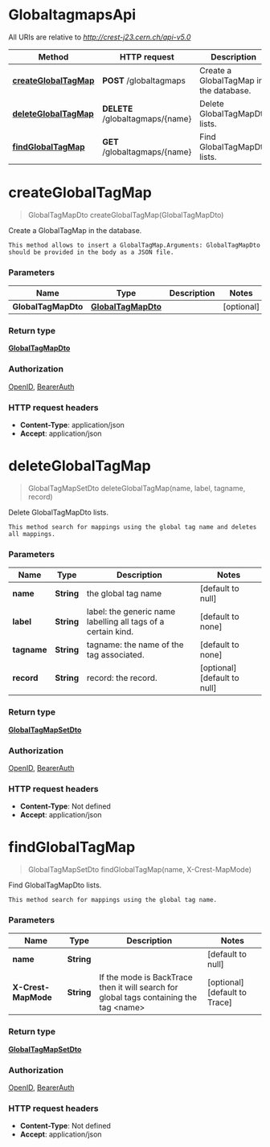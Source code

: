 # GlobaltagmapsApi

All URIs are relative to *http://crest-j23.cern.ch/api-v5.0*

| Method | HTTP request | Description |
|------------- | ------------- | -------------|
| [**createGlobalTagMap**](GlobaltagmapsApi.md#createGlobalTagMap) | **POST** /globaltagmaps | Create a GlobalTagMap in the database. |
| [**deleteGlobalTagMap**](GlobaltagmapsApi.md#deleteGlobalTagMap) | **DELETE** /globaltagmaps/{name} | Delete GlobalTagMapDto lists. |
| [**findGlobalTagMap**](GlobaltagmapsApi.md#findGlobalTagMap) | **GET** /globaltagmaps/{name} | Find GlobalTagMapDto lists. |


<a name="createGlobalTagMap"></a>
# **createGlobalTagMap**
> GlobalTagMapDto createGlobalTagMap(GlobalTagMapDto)

Create a GlobalTagMap in the database.

    This method allows to insert a GlobalTagMap.Arguments: GlobalTagMapDto should be provided in the body as a JSON file.

### Parameters

|Name | Type | Description  | Notes |
|------------- | ------------- | ------------- | -------------|
| **GlobalTagMapDto** | [**GlobalTagMapDto**](../Models/GlobalTagMapDto.md)|  | [optional] |

### Return type

[**GlobalTagMapDto**](../Models/GlobalTagMapDto.md)

### Authorization

[OpenID](../README.md#OpenID), [BearerAuth](../README.md#BearerAuth)

### HTTP request headers

- **Content-Type**: application/json
- **Accept**: application/json

<a name="deleteGlobalTagMap"></a>
# **deleteGlobalTagMap**
> GlobalTagMapSetDto deleteGlobalTagMap(name, label, tagname, record)

Delete GlobalTagMapDto lists.

    This method search for mappings using the global tag name and deletes all mappings.

### Parameters

|Name | Type | Description  | Notes |
|------------- | ------------- | ------------- | -------------|
| **name** | **String**| the global tag name | [default to null] |
| **label** | **String**| label: the generic name labelling all tags of a certain kind. | [default to none] |
| **tagname** | **String**| tagname: the name of the tag associated. | [default to none] |
| **record** | **String**| record: the record. | [optional] [default to null] |

### Return type

[**GlobalTagMapSetDto**](../Models/GlobalTagMapSetDto.md)

### Authorization

[OpenID](../README.md#OpenID), [BearerAuth](../README.md#BearerAuth)

### HTTP request headers

- **Content-Type**: Not defined
- **Accept**: application/json

<a name="findGlobalTagMap"></a>
# **findGlobalTagMap**
> GlobalTagMapSetDto findGlobalTagMap(name, X-Crest-MapMode)

Find GlobalTagMapDto lists.

    This method search for mappings using the global tag name.

### Parameters

|Name | Type | Description  | Notes |
|------------- | ------------- | ------------- | -------------|
| **name** | **String**|  | [default to null] |
| **X-Crest-MapMode** | **String**| If the mode is BackTrace then it will search for global tags containing the tag &lt;name&gt; | [optional] [default to Trace] |

### Return type

[**GlobalTagMapSetDto**](../Models/GlobalTagMapSetDto.md)

### Authorization

[OpenID](../README.md#OpenID), [BearerAuth](../README.md#BearerAuth)

### HTTP request headers

- **Content-Type**: Not defined
- **Accept**: application/json

